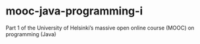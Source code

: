 # mooc-java-programming-i
Part 1 of the University of Helsinki’s massive open online course (MOOC) on programming (Java)
